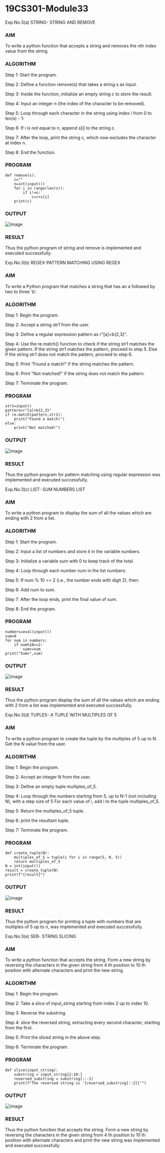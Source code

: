 # 19CS301-Module33
Exp.No:3(a)	STRING- STRING AND REMOVE
### AIM
To write a python function that accepts a string and removes the nth index value from the string.
### ALGORITHM
Step 1:	 Start the program.

Step 2:	 Define a function remove(s) that takes a string s as input.

Step 3:	 Inside the function, initialize an empty string c to store the result.

Step 4:	 Input an integer n (the index of the character to be removed).

Step 5:	 Loop through each character in the string using index i from 0 to len(s) - 1:

Step 6:	 If i is not equal to n, append s[i] to the string c.

Step 7:	 After the loop, print the string c, which now excludes the character at index n.

Step 8:	 End the function.

### PROGRAM
```
def remove(s):
    c=""
    n=int(input())
    for i in range(len(s)):
        if i!=n:
            c=c+s[i]
    print(c)
```
### OUTPUT
 ![image](https://github.com/23013357/19CS301-Module33/blob/main/pp.png)

### RESULT
Thus the python program of string and remove is implemented and executed successfully.


Exp.No:3(b)	REGEX-PATTERN MATCHING USING REGEX

### AIM
To write a Python program that matches a string that has an a followed by two to three 'b'.
### ALGORITHM

Step 1:	 Begin the program.

Step 2:	 Accept a string str1 from the user.

Step 3:	 Define a regular expression pattern as r"[a]+b{2,3}".

Step 4:	 Use the re.match() function to check if the string str1 matches the given pattern. If the string str1 matches the pattern, proceed to step 5. Else If the string str1 does not 
          match the pattern, proceed to step 6.

Step 5:	 Print "Found a match!" if the string matches the pattern.

Step 6:	 Print "Not matched!" if the string does not match the pattern.

Step 7:	 Terminate the program.

### PROGRAM
```import re
str1=input()
pattern=r"[a]+b{2,3}"
if re.match(pattern,str1):
    print("Found a match!")
else:
    print("Not matched!")
```
### OUTPUT
 ![image](https://github.com/23013357/19CS301-Module33/blob/main/aa.png)

### RESULT
Thus the python program for pattern matching using regular expression was  implemented and executed successfully.

Exp.No:3(c)	LIST- SUM NUMBERS LIST

### AIM
To write a python program to display the sum of all the values which are ending with 2 from a list.
### ALGORITHM

Step 1:	 Start the program.

Step 2:	 Input a list of numbers and store it in the variable numbers.

Step 3:	 Initialize a variable sum with 0 to keep track of the total.

Step 4:	 Loop through each number num in the list numbers:

Step 5:	 If num % 10 == 2 (i.e., the number ends with digit 2), then:

Step 6:	 Add num to sum.

Step 7:	 After the loop ends, print the final value of sum.

Step 8:	 End the program.
### PROGRAM
```
numbers=eval(input())
sum=0
for num in numbers:
    if num%10==2:
        sum+=num
print("Sum=",sum)
```
### OUTPUT
 ![image](https://github.com/user-attachments/assets/a21369b0-1967-4362-b91f-84bb82becbcd)

### RESULT
Thus the python program  display the sum of all the values which are ending with 2 from a list was implemented and executed successfully.

Exp.No:3(d)	TUPLES- A TUPLE WITH MULTIPLES OF 5
### AIM
To write a python program to create the tuple by the multiples of 5 up to N. Get the N value from the user.
### ALGORITHM

Step 1:	 Begin the program.

Step 2:	 Accept an integer N from the user.

Step 3:	 Define an empty tuple multiples_of_5.

Step 4:	 Loop through the numbers starting from 5, up to N-1 (not including N), with a step size of 5 For each value of i, add i to the tuple multiples_of_5.

Step 5:	 Return the multiples_of_5 tuple.

Step 6:	 print the resultant tuple.

Step 7:	 Terminate the program.
### PROGRAM
```
def create_tuple(N):
    multiples_of_5 = tuple(i for i in range(5, N, 5))
    return multiples_of_5
N = int(input())
result = create_tuple(N)
print(f"{result}")
```
### OUTPUT
![image](https://github.com/user-attachments/assets/a16820ca-d669-4520-b141-c4e0a836c910)


 
### RESULT
Thus the python program for printing a tuple with numbers that are multiples of 5 up to n, was implemented and executed successfully.

Exp.No:3(e)	SEB- STRING SLICING
### AIM
To write a python function that accepts the string. Form a new string by reversing the characters in the given string from 4 th position to 10  th position with alternate characters and print the new string.
### ALGORITHM

Step 1:	 Begin the program.

Step 2:	 Take a slice of input_string starting from index 2 up to index 10.

Step 3:	 Reverse the substring.

Step 4:	 slice the reversed string, extracting every second character, starting from the first.

Step 5:	 Print the sliced string in the above step.

Step 6:	 Terminate the program.
### PROGRAM
```
def slice(input_string):
    substring = input_string[2:10:]
    reversed_substring = substring[::-1]
    print(f"The reversed string is '{reversed_substring[::2]}'")
```
### OUTPUT
 ![image](https://github.com/user-attachments/assets/1c3e5d33-4525-44e9-93c4-3431af135a04)

### RESULT
Thus the python function that accepts the string. Form a new string by reversing the characters in the given string from 4 th position to 10  th position with alternate characters and print the new string was implemented and executed successfully.









